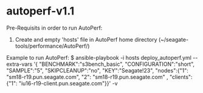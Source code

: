 # autoperf-v1.1

Pre-Requisits in order to run AutoPerf: 
1. Create and empty 'hosts' file in AutoPerf home directory (~/seagate-tools/performance/AutoPerf/)


Example to run AutoPerf: 
$ ansible-playbook -i hosts deploy_autoperf.yml --extra-vars '{ "BENCHMARK":"s3bench_basic", "CONFIGURATION":"short", "SAMPLE":"5", "SKIPCLEANUP":"no", "KEY":"Seagate!23", "nodes":{"1": "sm18-r19.pun.seagate.com", "2": "sm18-r19.pun.seagate.com" , "clients":{"1": "iu16-r19-client.pun.seagate.com"}}' -v
